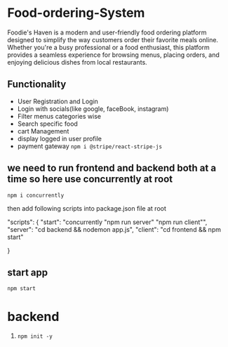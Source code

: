 # Food-ordering-System

Foodie's Haven is a modern and user-friendly food ordering platform designed to simplify the way customers order their favorite meals online. Whether you're a busy professional or a food enthusiast, this platform provides a seamless experience for browsing menus, placing orders, and enjoying delicious dishes from local restaurants.

## Functionality

- User Registration and Login
- Login with socials(like google, faceBook, instagram)
- Filter menus categories wise
- Search specific food
- cart Management
- display logged in user profile
- payment gateway
    `npm i @stripe/react-stripe-js`

##  we need to run frontend and backend both at a time so here use concurrently at root

`npm i concurrently`

then add following scripts into package.json file at root

  "scripts": {
    "start": "concurrently \"npm run server\" \"npm run client\"",
    "server": "cd backend && nodemon app.js",
    "client": "cd frontend && npm start"

  }

## start app

`npm start`

# backend

1. `npm init -y`

    